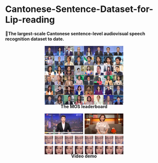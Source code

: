 # Cantonese-Sentence-Dataset-for-Lip-reading
<div align="center">

</div>

**🎉The largest-scale Cantonese sentence-level audiovisual speech recognition dataset to date.**

<p align="center">
<img src="CLRS_tiny/readme_file/数据集介绍.jpg" width="50%">
</p>
<b><p align="center" style="margin-top: -20px;">
The MOS leaderboard
</b></p>

<p align="center">
<img src="CLRS_tiny/readme_file/绘图95.jpg" width="50%">
</p>
<b><p align="center" style="margin-top: -20px;">
Video demo
</b></p>

